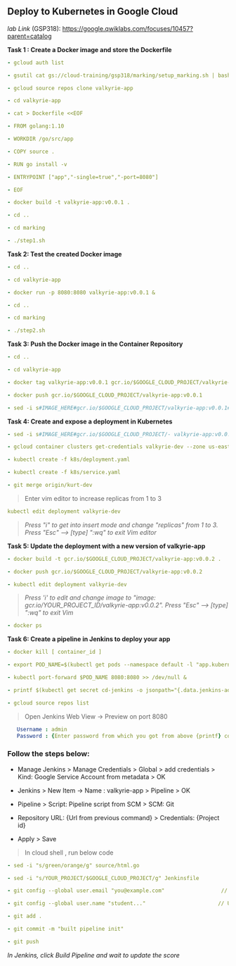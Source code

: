 ## Deploy to Kubernetes in Google Cloud

*lab Link* (GSP318): https://google.qwiklabs.com/focuses/10457?parent=catalog

**Task 1 : Create a Docker image and store the Dockerfile**
```yaml
- gcloud auth list

- gsutil cat gs://cloud-training/gsp318/marking/setup_marking.sh | bash

- gcloud source repos clone valkyrie-app

- cd valkyrie-app

- cat > Dockerfile <<EOF

- FROM golang:1.10

- WORKDIR /go/src/app

- COPY source .

- RUN go install -v

- ENTRYPOINT ["app","-single=true","-port=8080"]

- EOF

- docker build -t valkyrie-app:v0.0.1 .

- cd ..

- cd marking

- ./step1.sh
```

**Task 2: Test the created Docker image**
```yaml 
- cd ..

- cd valkyrie-app

- docker run -p 8080:8080 valkyrie-app:v0.0.1 &

- cd ..

- cd marking

- ./step2.sh
```

**Task 3: Push the Docker image in the Container Repository**
```yaml
- cd ..

- cd valkyrie-app

- docker tag valkyrie-app:v0.0.1 gcr.io/$GOOGLE_CLOUD_PROJECT/valkyrie-app:v0.0.1

- docker push gcr.io/$GOOGLE_CLOUD_PROJECT/valkyrie-app:v0.0.1

- sed -i s#IMAGE_HERE#gcr.io/$GOOGLE_CLOUD_PROJECT/valkyrie-app:v0.0.1#g k8s/deployment.yaml
```

**Task 4: Create and expose a deployment in Kubernetes**
```yaml
- sed -i s#IMAGE_HERE#gcr.io/$GOOGLE_CLOUD_PROJECT/- valkyrie-app:v0.0.1#g k8s/deployment.yaml

- gcloud container clusters get-credentials valkyrie-dev --zone us-east1-d

- kubectl create -f k8s/deployment.yaml

- kubectl create -f k8s/service.yaml

- git merge origin/kurt-dev
```
> Enter vim editor to increase replicas from 1 to 3
```yaml
kubectl edit deployment valkyrie-dev
```
> *Press "i" to get into insert mode and change "replicas" from 1 to 3. Press "Esc" --> [type] ":wq" to exit Vim editor*

**Task 5: Update the deployment with a new version of valkyrie-app**
```yaml
- docker build -t gcr.io/$GOOGLE_CLOUD_PROJECT/valkyrie-app:v0.0.2 .

- docker push gcr.io/$GOOGLE_CLOUD_PROJECT/valkyrie-app:v0.0.2

- kubectl edit deployment valkyrie-dev
```
> *Press 'i' to edit and change image to "image: gcr.io/YOUR_PROJECT_ID/valkyrie-app:v0.0.2". Press "Esc" --> [type] ":wq" to exit Vim*
```yaml
- docker ps
```

**Task 6: Create a pipeline in Jenkins to deploy your app**
```yaml
- docker kill [ container_id ]

- export POD_NAME=$(kubectl get pods --namespace default -l "app.kubernetes.io/component=jenkins-master" -l "app.kubernetes.io/instance=cd" -o jsonpath="{.items[0].metadata.name}")

- kubectl port-forward $POD_NAME 8080:8080 >> /dev/null &

- printf $(kubectl get secret cd-jenkins -o jsonpath="{.data.jenkins-admin-password}" | base64 --decode);echo

- gcloud source repos list
```
> Open Jenkins Web View -> Preview on port 8080
```yaml
   Username : admin
   Password : {Enter password from which you got from above {printf} command}
```

### Follow the steps below:

* Manage Jenkins > Manage Credentials > Global > add credentials > Kind: Google Service Account from metadata > OK

* Jenkins > New Item -> Name : valkyrie-app > Pipeline > OK

* Pipeline > Script: Pipeline script from SCM > SCM: Git

* Repository URL: {Url from previous command} > Credentials: {Project id}

* Apply > Save

> In cloud shell , run below code

```yaml
- sed -i "s/green/orange/g" source/html.go

- sed -i "s/YOUR_PROJECT/$GOOGLE_CLOUD_PROJECT/g" Jenkinsfile

- git config --global user.email "you@example.com"                  // Email

- git config --global user.name "student..."                       // Username

- git add .

- git commit -m "built pipeline init"

- git push
```

*In Jenkins, click Build Pipeline and wait to update the score*